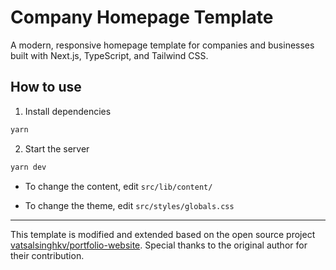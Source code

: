# Company Homepage Template

A modern, responsive homepage template for companies and businesses built with Next.js, TypeScript, and Tailwind CSS.

## How to use

1. Install dependencies

```bash
yarn
```

2. Start the server

```bash
yarn dev
```

- To change the content, edit `src/lib/content/`

- To change the theme, edit `src/styles/globals.css`

---

This template is modified and extended based on the open source project [vatsalsinghkv/portfolio-website](https://github.com/vatsalsinghkv/portfolio-website). Special thanks to the original author for their contribution.
